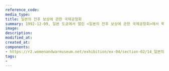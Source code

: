 ```yaml
---
reference_code:
media_type:
title: 일본의 전후 보상에 관한 국제공청회
summary: 1992-12-09, 일본 도쿄에서 열린 <일본의 전후 보상에 관한 국제공청회>에서 북한의 일본군'위안부' 피해자 김영실의 증언이 끝나자 강순애와 김학순 등이 단상에 올라 함께 울었다. 
image:
description:
modified_at:
created_at:
components:
- https://r2.womenandwarmuseum.net/exhibition/ex-04/section-02/14_일본의%20전후%20보상에%20관한%20국제%20공청회.jpg
tags:
-
---
```

